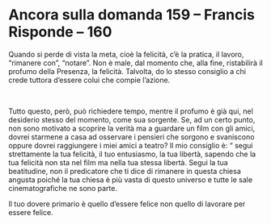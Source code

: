 # Ancora sulla domanda 159 – Francis Risponde – 160

Quando si perde di vista la meta, cio&egrave; la felicit&agrave;, c&rsquo;&egrave; la pratica, il lavoro, &ldquo;rimanere con&rdquo;, &ldquo;notare&rdquo;. Non &egrave; male, dal momento che, alla fine, ristabilir&agrave; il profumo della Presenza, la felicit&agrave;. Talvolta, do lo stesso consiglio a chi crede tuttora d&rsquo;essere colui che compie l&rsquo;azione.

&nbsp;


Tutto questo, per&ograve;, pu&ograve; richiedere tempo, mentre il profumo &egrave; gi&agrave; qui, nel desiderio stesso del momento, come sua sorgente. Se, ad un certo punto, non sono motivato a scoprire la verit&agrave; ma a guardare un film con gli amici, dovrei starmene a casa ad osservare i pensieri che sorgono e svaniscono oppure dovrei raggiungere i miei amici a teatro? Il mio consiglio &egrave;: &ldquo; segui strettamente la tua felicit&agrave;, il tuo entusiasmo, la tua libert&agrave;, sapendo che la tua felicit&agrave; non sta nel film ma nella tua stessa libert&agrave;. Segui la tua beatitudine, non il predicatore che ti dice di rimanere in questa chiesa angusta poich&eacute; la tua chiesa &egrave; pi&ugrave; vasta di questo universo e tutte le sale cinematografiche ne sono parte.

Il tuo dovere primario &egrave; quello d&rsquo;essere felice non quello di lavorare per essere felice.






